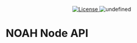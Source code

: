 <p align="center" style="text-align: center;">
    <a href="https://github.com/noah-blockchain/noah-node-go-api/blob/master/LICENSE">
        <img src="https://img.shields.io/packagist/l/doctrine/orm.svg" alt="License">
    </a>
    <img alt="undefined" src="https://img.shields.io/github/last-commit/noah-blockchain/noah-node-go-api.svg">
</p>

# NOAH Node API